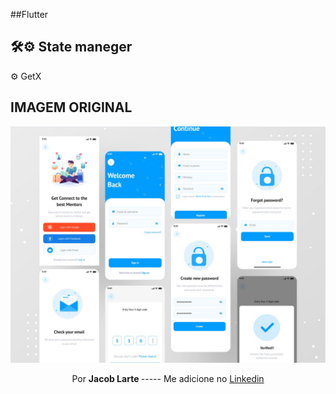 

 ##Flutter 
 <br>
 ## 🛠⚙ State maneger
 ⚙ GetX <br>

  ## IMAGEM ORIGINAL
 ![ezgif.com-gif-maker](https://github.com/Jacob-dvlp/applogin/blob/master/ezgif.com-gif-maker.jpg)



<p align=center > Por  <b> Jacob Larte </b>  ----- Me adicione no <a href="https://www.linkedin.com/in/jacob-lartes/">Linkedin</a> </p>
